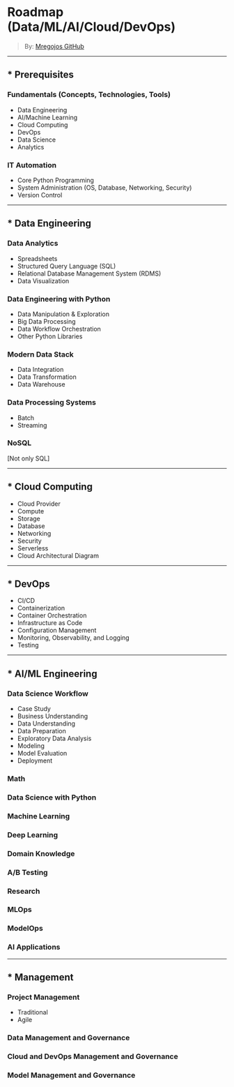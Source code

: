 # Roadmap (Data/ML/AI/Cloud/DevOps)
> By: [Mregojos GitHub](https://github.com/Mregojos)

<!--
> About: This roadmap directs what concepts, technologies, tools to learn as a Data/ML/AI/Cloud/Devops Practitioner.
-->

___
## * Prerequisites
### Fundamentals (Concepts, Technologies, Tools)
- Data Engineering
- AI/Machine Learning
- Cloud Computing
- DevOps
- Data Science
- Analytics

### IT Automation
- Core Python Programming
- System Administration (OS, Database, Networking, Security)
- Version Control
___
## * Data Engineering

### Data Analytics
- Spreadsheets
- Structured Query Language (SQL)
- Relational Database Management System (RDMS)
- Data Visualization

### Data Engineering with Python
- Data Manipulation & Exploration
- Big Data Processing
- Data Workflow Orchestration
- Other Python Libraries

### Modern Data Stack
- Data Integration
- Data Transformation
- Data Warehouse

### Data Processing Systems
- Batch
- Streaming

### NoSQL
[Not only SQL]
___
## * Cloud Computing 
- Cloud Provider
- Compute
- Storage
- Database
- Networking
- Security
- Serverless
- Cloud Architectural Diagram
___
## * DevOps
- CI/CD
- Containerization
- Container Orchestration
- Infrastructure as Code
- Configuration Management
- Monitoring, Observability, and Logging
- Testing
___
## * AI/ML Engineering

### Data Science Workflow
- Case Study
- Business Understanding
- Data Understanding
- Data Preparation
- Exploratory Data Analysis
- Modeling
- Model Evaluation
- Deployment

### Math

### Data Science with Python

### Machine Learning

### Deep Learning

### Domain Knowledge

### A/B Testing

### Research

### MLOps

### ModelOps

### AI Applications
___
## * Management

### Project Management
- Traditional
- Agile

### Data Management and Governance

### Cloud and DevOps Management and Governance

### Model Management and Governance


